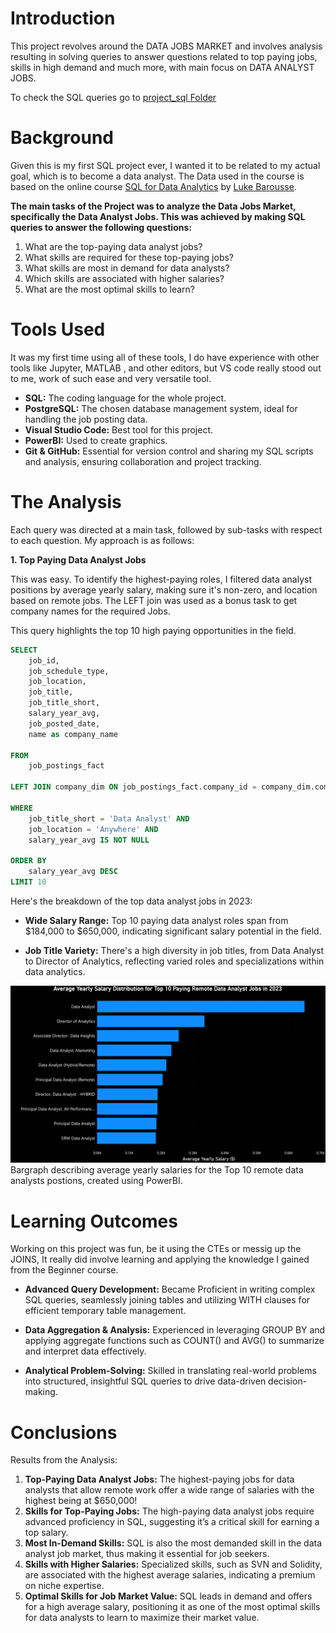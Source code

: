  # Introduction
 This project revolves around the DATA JOBS MARKET and involves analysis resulting in solving queries to answer questions related to top paying jobs, skills in high demand and much more, with main focus on DATA ANALYST JOBS.

 To check the SQL queries go to [project_sql Folder](/project_sql/)

 # Background
 Given this is my first SQL project ever, I wanted it to be related to my actual goal, which is to become  a data analyst. The Data used in the course is based on the online course [SQL for Data Analytics](https://www.lukebarousse.com/sql) by [Luke Barousse](https://github.com/lukebarousse).

 **The main tasks of the Project was to analyze the Data Jobs Market, specifically the Data Analyst Jobs. This was achieved by making SQL queries to answer the following questions:**

1. What are the top-paying data analyst jobs?
2. What skills are required for these top-paying jobs?
3. What skills are most in demand for data analysts?
4. Which skills are associated with higher salaries?
5. What are the most optimal skills to learn? 

 # Tools Used
It was my first time using all of these tools, I do have experience with other tools like Jupyter, MATLAB , and other editors, but VS code really stood out to me, work of such ease and very versatile tool.

- **SQL:** The coding language for the whole project.
- **PostgreSQL:** The chosen database management system, ideal for handling the job posting data.
- **Visual Studio Code:** Best tool for this project.
- **PowerBI:** Used to create graphics.
- **Git & GitHub:** Essential for version control and sharing my SQL scripts and analysis, ensuring collaboration and project tracking.
 # The Analysis

 Each query was directed at a main task, followed by sub-tasks with respect to each question.
 My approach is as follows:

 **1. Top Paying Data Analyst Jobs**

This was easy. To identify the highest-paying roles, I filtered data analyst positions by average yearly salary, making sure it's non-zero, and location based on remote jobs. The LEFT join was used as a bonus task to get company names for the required Jobs.

This query highlights the top 10 high paying opportunities in the field.
``` sql
SELECT 
    job_id,
    job_schedule_type,
    job_location,
    job_title,
    job_title_short,
    salary_year_avg,
    job_posted_date,
    name as company_name

FROM 
    job_postings_fact

LEFT JOIN company_dim ON job_postings_fact.company_id = company_dim.company_id

WHERE 
    job_title_short = 'Data Analyst' AND 
    job_location = 'Anywhere' AND
    salary_year_avg IS NOT NULL

ORDER BY 
    salary_year_avg DESC
LIMIT 10 
```
Here's the breakdown of the top data analyst jobs in 2023:

- **Wide Salary Range:** Top 10 paying data analyst roles span from $184,000 to $650,000, indicating significant salary potential in the field.

- **Job Title Variety:** There's a high diversity in job titles, from Data Analyst to Director of Analytics, reflecting varied roles and specializations within data analytics.

![Top Paying Jobs](assets\Top_10_paying_remote_data_analyst_jobs_2023.png)
Bargraph describing average yearly salaries for the Top 10 remote data analysts postions, created using PowerBI.



 # Learning Outcomes
Working on this project was fun, be it using the CTEs or messig up the JOINS, It really did involve learning and applying the knowledge I gained from the Beginner course. 

- **Advanced Query Development:** Became Proficient in writing complex SQL queries, seamlessly joining tables and utilizing WITH clauses for efficient temporary table management.

- **Data Aggregation & Analysis:** Experienced in leveraging GROUP BY and applying aggregate functions such as COUNT() and AVG() to summarize and interpret data effectively.

- **Analytical Problem-Solving:** Skilled in translating real-world problems into structured, insightful SQL queries to drive data-driven decision-making.

 # Conclusions
Results from the Analysis:
1. **Top-Paying Data Analyst Jobs:** The highest-paying jobs for data analysts that allow remote work offer a wide range of salaries with the highest being at $650,000!
2. **Skills for Top-Paying Jobs:** The high-paying data analyst jobs require advanced proficiency in SQL, suggesting it’s a critical skill for earning a top salary.
3. **Most In-Demand Skills:** SQL is also the most demanded skill in the data analyst job market, thus making it essential for job seekers.
4. **Skills with Higher Salaries:** Specialized skills, such as SVN and Solidity, are associated with the highest average salaries, indicating a premium on niche expertise.
5. **Optimal Skills for Job Market Value:** SQL leads in demand and offers for a high average salary, positioning it as one of the most optimal skills for data analysts to learn to maximize their market value.